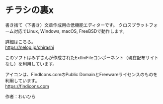 ﻿チラシの裏x
===================================

書き捨て（下書き）文章作成用の低機能エディターです。
クロスプラットフォーム対応でLinux, Windows, macOS, FreeBSDで動作します。

詳細はこちら。  
https://nelog.jp/chirashi

このソフトはみずさんが作成されたExtIniFileコンポーネント（現在配布サイトなし）を利用しています。

アイコンは、FindIcons.comのPublic DomainとFreewareライセンスのものを利用しています。  
https://findicons.com


作者：わいひら
